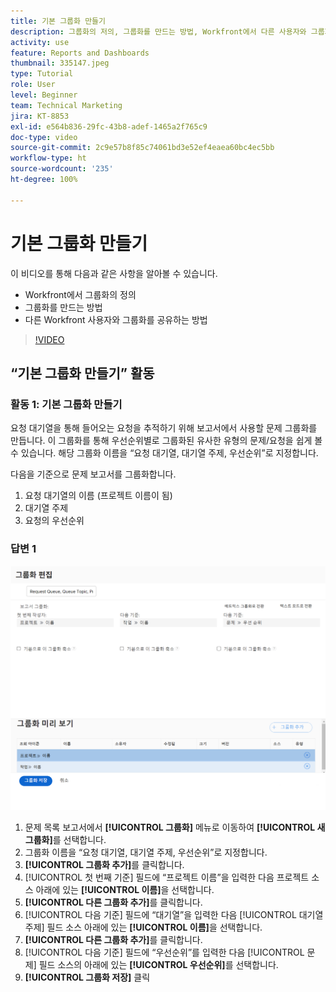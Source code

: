 ```yaml
---
title: 기본 그룹화 만들기
description: 그룹화의 저의, 그룹화를 만드는 방법, Workfront에서 다른 사용자와 그룹화를 공유하는 방법에 대해 알아봅니다.
activity: use
feature: Reports and Dashboards
thumbnail: 335147.jpeg
type: Tutorial
role: User
level: Beginner
team: Technical Marketing
jira: KT-8853
exl-id: e564b836-29fc-43b8-adef-1465a2f765c9
doc-type: video
source-git-commit: 2c9e57b8f85c74061bd3e52ef4eaea60bc4ec5bb
workflow-type: ht
source-wordcount: '235'
ht-degree: 100%

---
```


# 기본 그룹화 만들기

이 비디오를 통해 다음과 같은 사항을 알아볼 수 있습니다.

* Workfront에서 그룹화의 정의
* 그룹화를 만드는 방법
* 다른 Workfront 사용자와 그룹화를 공유하는 방법

>[!VIDEO](https://video.tv.adobe.com/v/335147/?quality=12&learn=on)

## “기본 그룹화 만들기” 활동


### 활동 1: 기본 그룹화 만들기

요청 대기열을 통해 들어오는 요청을 추적하기 위해 보고서에서 사용할 문제 그룹화를 만듭니다. 이 그룹화를 통해 우선순위별로 그룹화된 유사한 유형의 문제/요청을 쉽게 볼 수 있습니다. 해당 그룹화 이름을 “요청 대기열, 대기열 주제, 우선순위”로 지정합니다.

다음을 기준으로 문제 보고서를 그룹화합니다.

1. 요청 대기열의 이름 (프로젝트 이름이 됨)
1. 대기열 주제
1. 요청의 우선순위

### 답변 1

![새 그룹화를 생성하는 화면 이미지](assets/grouping-exercise.png)

1. 문제 목록 보고서에서 **[!UICONTROL 그룹화]** 메뉴로 이동하여 **[!UICONTROL 새 그룹화]**&#x200B;를 선택합니다.
1. 그룹화 이름을 “요청 대기열, 대기열 주제, 우선순위”로 지정합니다.
1. **[!UICONTROL 그룹화 추가]**&#x200B;를 클릭합니다.
1. [!UICONTROL 첫 번째 기준] 필드에 “프로젝트 이름”을 입력한 다음 프로젝트 소스 아래에 있는 **[!UICONTROL 이름]**&#x200B;을 선택합니다.
1. **[!UICONTROL 다른 그룹화 추가]**&#x200B;를 클릭합니다.
1. [!UICONTROL 다음 기준] 필드에 “대기열”을 입력한 다음 [!UICONTROL 대기열 주제] 필드 소스 아래에 있는 **[!UICONTROL 이름]**&#x200B;을 선택합니다.
1. **[!UICONTROL 다른 그룹화 추가]**&#x200B;를 클릭합니다.
1. [!UICONTROL 다음 기준] 필드에 “우선순위”를 입력한 다음 [!UICONTROL 문제] 필드 소스의 아래에 있는 **[!UICONTROL 우선순위]**&#x200B;를 선택합니다.
1. **[!UICONTROL 그룹화 저장]** 클릭
